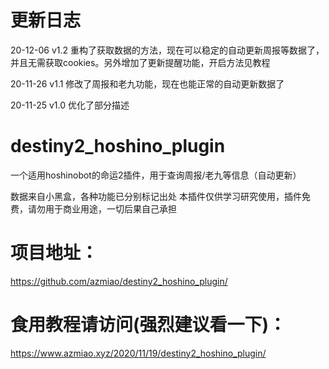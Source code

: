 
# 更新日志
20-12-06    v1.2    重构了获取数据的方法，现在可以稳定的自动更新周报等数据了，并且无需获取cookies。另外增加了更新提醒功能，开启方法见教程

20-11-26    v1.1    修改了周报和老九功能，现在也能正常的自动更新数据了

20-11-25    v1.0    优化了部分描述

# destiny2_hoshino_plugin
一个适用hoshinobot的命运2插件，用于查询周报/老九等信息（自动更新）

数据来自小黑盒，各种功能已分别标记出处
本插件仅供学习研究使用，插件免费，请勿用于商业用途，一切后果自己承担

# 项目地址：
https://github.com/azmiao/destiny2_hoshino_plugin/

# 食用教程请访问(强烈建议看一下)：
https://www.azmiao.xyz/2020/11/19/destiny2_hoshino_plugin/
